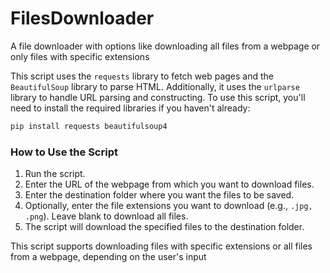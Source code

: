 # FilesDownloader
A file downloader with options like downloading all files from a webpage or only files with specific extensions

This script uses the `requests` library to fetch web pages and the `BeautifulSoup` library to parse HTML. Additionally, it uses the `urlparse` library to handle URL parsing and constructing.
To use this script, you'll need to install the required libraries if you haven't already:

```bash
pip install requests beautifulsoup4
```

### How to Use the Script
1. Run the script.
2. Enter the URL of the webpage from which you want to download files.
3. Enter the destination folder where you want the files to be saved.
4. Optionally, enter the file extensions you want to download (e.g., `.jpg, .png`). Leave blank to download all files.
5. The script will download the specified files to the destination folder.

This script supports downloading files with specific extensions or all files from a webpage, depending on the user's input
